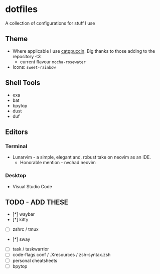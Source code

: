 # dotfiles
A collection of configurations for stuff I use

## Theme

  - Where applicable I use [catppuccin](https://github.com/catppuccin/catppuccin). Big thanks to those adding to the repository <3
    - current flavour `mocha-rosewater`
  - Icons: `sweet-rainbow`

## Shell Tools

  - exa
  - bat
  - bpytop
  - dust
  - duf

## Editors

### Terminal

  - Lunarvim - a simple, elegant and, robust take on neovim as an IDE.
    - Honorable mention - nvchad neovim

### Desktop

  - Visual Studio Code

## TODO - ADD THESE

  - [*] waybar
  - [*] kitty
  - [ ] zshrc / tmux
  - [*] sway
  - [ ] task / taskwarrior
  - [ ] code-flags.conf / .Xresources / zsh-syntax.zsh
  - [ ] personal cheatsheets
  - [ ] bpytop

